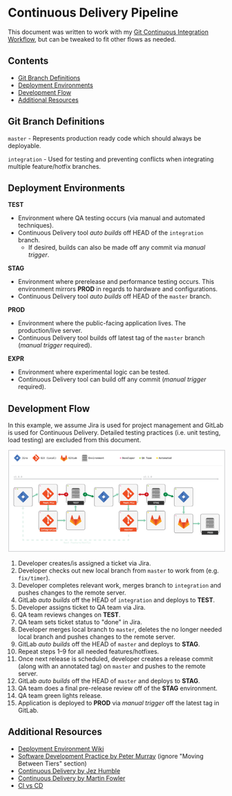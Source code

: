 # Continuous Delivery Pipeline

This document was written to work with my
[Git Continuous Integration Workflow](https://github.com/Grafluxe/git-continuous-integration-workflow#readme),
but can be tweaked to fit other flows as needed.

## Contents

- [Git Branch Definitions](#git-branch-definitions)
- [Deployment Environments](#deployment-environments)
- [Development Flow](#development-flow)
- [Additional Resources](#additional-resources)

## Git Branch Definitions

`master` - Represents production ready code which should always be deployable.

`integration` - Used for testing and preventing conflicts when integrating multiple feature/hotfix branches.

## Deployment Environments

**TEST**

- Environment where QA testing occurs (via manual and automated techniques).
- Continuous Delivery tool *auto builds* off HEAD of the `integration` branch.
  - If desired, builds can also be made off any commit via *manual trigger*.

**STAG**

- Environment where prerelease and performance testing occurs. This environment mirrors **PROD** in regards to hardware
  and configurations.
- Continuous Delivery tool *auto builds* off HEAD of the `master` branch.

**PROD**

- Environment where the public-facing application lives. The production/live server.
- Continuous Delivery tool builds off latest tag of the `master` branch (*manual trigger* required).

**EXPR**

- Environment where experimental logic can be tested.
- Continuous Delivery tool can build off any commit (*manual trigger* required).

## Development Flow

In this example, we assume Jira is used for project management and GitLab is used for Continuous Delivery. Detailed
testing practices (i.e. unit testing, load testing) are excluded from this document.

![dev-flow](dev-flow.svg)

1. Developer creates/is assigned a ticket via Jira.
1. Developer checks out new local branch from `master` to work from (e.g. `fix/timer`).
1. Developer completes relevant work, merges branch to `integration` and pushes changes to the remote server.
1. GitLab *auto builds* off the HEAD of `integration` and deploys to **TEST**.
1. Developer assigns ticket to QA team via Jira.
1. QA team reviews changes on **TEST**.
1. QA team sets ticket status to "done" in Jira.
1. Developer merges local branch to  `master`, deletes the no longer needed local branch and pushes changes to the
   remote server.
1. GitLab *auto builds* off the HEAD of `master` and deploys to **STAG**.
1. Repeat steps 1–9 for all needed features/hotfixes.
1. Once next release is scheduled, developer creates a release commit (along with an annotated tag) on `master` and
   pushes to the remote server.
1. GitLab *auto builds* off the HEAD of `master` and deploys to **STAG**.
1. QA team does a final pre-release review off of the **STAG** environment.
1. QA team green lights release.
1. Application is deployed to **PROD** via *manual trigger* off the latest tag in GitLab.

## Additional Resources

- [Deployment Environment Wiki](https://en.wikipedia.org/wiki/Deployment_environment)
- [Software Development Practice by Peter Murray](https://dltj.org/article/software-development-practice/) (ignore
  "Moving Between Tiers" section)
- [Continuous Delivery by Jez Humble](https://www.youtube.com/watch?v=skLJuksCRTw)
- [Continuous Delivery by Martin Fowler](https://www.youtube.com/watch?v=aoMfbgF2D_4)
- [CI vs CD](https://www.atlassian.com/continuous-delivery/ci-vs-ci-vs-cd)
